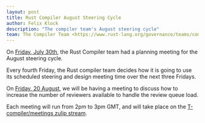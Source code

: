 ```yaml
---
layout: post
title: Rust Compiler August Steering Cycle
author: Felix Klock
description: "The compiler team's August steering cycle"
team: The Compiler Team <https://www.rust-lang.org/governance/teams/compiler>
---
```

On [Friday, July 30th][jul-30-zulip-archive], the Rust Compiler team had a planning meeting for the August steering cycle.

[jul-30-zulip-archive]: https://zulip-archive.rust-lang.org/238009tcompilermeetings/86722planningmeeting20210730.html

Every fourth Friday, the Rust compiler team decides how
it is going to use its scheduled steering and design meeting time over the next
three Fridays.

On [Friday, 20 August][aug-20-mtg], we will be having a meeting to
discuss how to increase the number of reviewers available to handle the review queue load.

[aug-20-mtg]: https://github.com/rust-lang/compiler-team/issues/446

Each meeting will run from 2pm to 3pm GMT, and will take place on the
[T-compiler/meetings zulip stream][zulip].

[zulip]: https://rust-lang.zulipchat.com/#narrow/stream/238009-t-compiler.2Fmeetings
